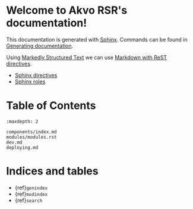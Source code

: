 Welcome to Akvo RSR's documentation!
====================================

This documentation is generated with [Sphinx](https://www.sphinx-doc.org).
Commands can be found in [Generating documentation](dev.md#generating-documentation).

Using [Markedly Structured Text][MyST] we can use [Markdown with ReST directives].

 - [Sphinx directives]
 - [Sphinx roles]

[MyST]: https://myst-parser.readthedocs.io/en/latest/index.html
[Markdown with ReST directives]: https://myst-parser.readthedocs.io/en/latest/syntax/roles-and-directives.html
[Sphinx directives]: https://www.sphinx-doc.org/en/master/usage/restructuredtext/directives.html
[Sphinx roles]: https://www.sphinx-doc.org/en/master/usage/restructuredtext/roles.html

Table of Contents
=================

```{toctree}
:maxdepth: 2

components/index.md
modules/modules.rst
dev.md
deploying.md
```

Indices and tables
==================

* {ref}`genindex`
* {ref}`modindex`
* {ref}`search`
